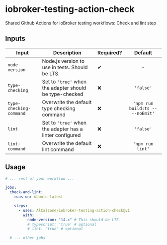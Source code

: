 # iobroker-testing-action-check

Shared Github Actions for ioBroker testing workflows: Check and lint step

## Inputs

| Input                   | Description                                              | Required? |             Default              |
| ----------------------- | -------------------------------------------------------- | --------- | :------------------------------: |
| `node-version`          | Node.js version to use in tests. Should be LTS.          | ✔         |                -                 |
| `type-checking`         | Set to `'true'` when the adapter should be type-checked  | ❌        |            `'false'`             |
| `type-checking-command` | Overwrite the default type checking command              | ❌        | `'npm run build:ts -- --noEmit'` |
| `lint`                  | Set to `'true'` when the adapter has a linter configured | ❌        |            `'false'`             |
| `lint-command`          | Overwrite the default lint command                       | ❌        |         `'npm run lint'`         |

## Usage

```yml
# ... rest of your workflow ...

jobs:
  check-and-lint:
    runs-on: ubuntu-latest

    steps:
      - uses: AlCalzone/iobroker-testing-action-check@v1
        with:
          node-version: "14.x" # This should be LTS
          # typescript: 'true' # optional
          # lint: 'true' # optional

  # ... other jobs
```
